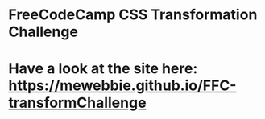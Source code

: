 # FreeCodeCamp CSS Transformation Challenge
# Have a look at the site here: https://mewebbie.github.io/FFC-transformChallenge
